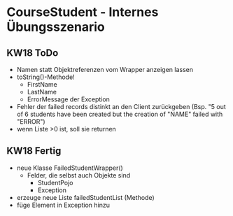 # CourseStudent - Internes Übungsszenario

## KW18 ToDo

- Namen statt Objektreferenzen vom Wrapper anzeigen lassen
- toString()-Methode!
  - FirstName
  - LastName
  - ErrorMessage der Exception
- Fehler der failed records distinkt an den Client zurückgeben (Bsp. "5 out of 6 students have been created
  but the creation of "NAME" failed with "ERROR")
- wenn Liste >0 ist, soll sie returnen

## KW18 Fertig

- neue Klasse FailedStudentWrapper()
  - Felder, die selbst auch Objekte sind
    - StudentPojo
    - Exception
- erzeuge neue Liste failedStudentList (Methode)
- füge Element in Exception hinzu
